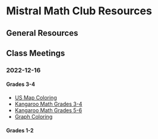 # Mistral Math Club Resources

## General Resources

## Class Meetings

### 2022-12-16

#### Grades 3-4
* [US Map Coloring](/mathclub/coloring/usmap.html)
* [Kangaroo Math Grades 3-4](https://www.matematica.pt/en/docs/kangaroo/enunciados/2022/2022_Ecolier.pdf)
* [Kangaroo Math Grades 5-6](https://www.matematica.pt/en/docs/kangaroo/enunciados/2022/2022_Benjamin.pdf)
* [Graph Coloring](http://jdh.hamkins.org/wp-content/uploads/2014/05/Graph-Coloring-and-Chromatic-Numbers.pdf)

#### Grades 1-2

